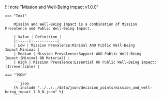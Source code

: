 <!-- This content is autogenerated by doctools.py. Do not Edit. -->
!!! note "Mission and Well-Being Impact v1.0.0"

    === "Text" 
    
        Mission and Well-Being Impact is a combination of Mission Prevalence and Public Well-Being Impact.

        | Value | Definition |
        |:-----|:-----------|
        | Low | Mission Prevalence:Minimal AND Public Well-Being Impact:Minimal |
        | Medium | Mission Prevalence:Support AND Public Well-Being Impact:(Minimal OR Material) |
        | High | Mission Prevalence:Essential OR Public Well-Being Impact:(Irreversible) |
        
    === "JSON"
    
        ```json
        {% include "../../../data/json/decision_points/mission_and_well-being_impact_1_0_0.json" %}
        ```
